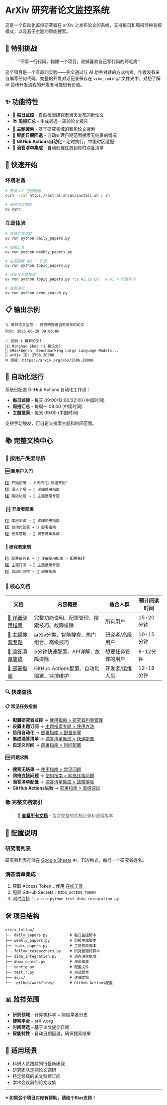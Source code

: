 # ArXiv 研究者论文监控系统

这是一个自动化监控研究者在 arXiv 上发布论文的系统，支持每日和周报两种监控模式，以及基于主题的智能搜索。

## 🚀 特别挑战

> **"不写一行代码，构建一个项目，改掉喜欢自己写代码的坏毛病"**

这个项目是一个有趣的实验——完全通过与 AI 助手对话的方式构建，作者没有亲自编写任何代码。完整的开发对话记录保存在 `vibe_coding/` 文件夹中，对想了解 AI 协作开发流程的开发者可能很有价值。

## ✨ 功能特性

- 📄 **每日监控** - 自动检测研究者当天发布的新论文
- 📚 **周报汇总** - 生成最近一周的论文报告  
- 🎯 **主题搜索** - 基于研究领域的智能论文搜索
- 🧠 **智能日期回退** - 自动处理日期范围搜索无结果的情况
- 🤖 **GitHub Actions自动化** - 定时执行，中国时区适配
- 📝 **滴答清单集成** - 自动创建任务到你的滴答清单

## 🚀 快速开始

### 环境准备
```bash
# 安装 UV 包管理器
curl -LsSf https://astral.sh/uv/install.sh | sh

# 安装项目依赖
uv sync
```

### 立即体验
```bash
# 每日论文监控
uv run python daily_papers.py

# 周报汇总
uv run python weekly_papers.py

# 主题搜索（AI + 安全）
uv run python topic_papers.py

# 自定义主题搜索
uv run python topic_papers.py "cs.AI,cs.LG"  # AI + 机器学习

# 查看演示
uv run python demo_search.py
```

## 📋 输出示例

```
🔍 每日论文监控 - 获取研究者当天发布的论文
时间: 2025-06-28 09:00:00

✅ 找到 1 篇新论文!
👨‍🔬 Minghao Shao (1 篇论文):
📄 QHackBench: Benchmarking Large Language Models...
🔗 arXiv ID: 2506.20008
🌐 链接: https://arxiv.org/abs/2506.20008
```

## 🤖 自动化运行

系统已配置 GitHub Actions 自动化工作流：

- **每日监控** - 每天 09:00/12:00/22:00 (中国时间)
- **周报汇总** - 每周一 09:00 (中国时间)  
- **主题搜索** - 每天 09:00 (中国时间)

支持手动触发，可自定义搜索主题和时间范围。

## 📚 完整文档中心

### 🎯 按用户类型导航

#### 🆕 新用户入门
```
1️⃣ 开始使用 → 上面的"🚀 快速开始"
2️⃣ 深入了解 → 📖 详细使用指南
3️⃣ 高级功能 → 🎯 主题搜索专题
```

#### 👨‍💻 开发者部署
```
1️⃣ 本地测试 → 📖 详细使用指南
2️⃣ 自动化部署 → 🚀 部署指南
3️⃣ 任务管理 → 📝 滴答清单集成
```

#### 🔬 研究者定制
```
1️⃣ 配置研究者 → 📖 详细使用指南 > 配置管理
2️⃣ 主题订阅 → 🎯 主题搜索专题
3️⃣ 自动化监控 → 🚀 部署指南
```

### 📖 核心文档

| 文档 | 内容概要 | 适合人群 | 预计阅读时间 |
|------|----------|----------|--------------|
| [📖 详细使用指南](docs/usage-guide.md) | 完整功能说明、配置管理、搜索技巧、故障排除 | 所有用户 | 15-20分钟 |
| [🎯 主题搜索专题](docs/topic-search.md) | arXiv分类、智能搜索、热门组合、高级技巧 | 研究者/高级用户 | 10-15分钟 |
| [📝 滴答清单集成](docs/dida-integration.md) | 5分钟快速配置、API详解、故障排除 | 想要任务管理的用户 | 8-12分钟 |
| [🚀 部署指南](docs/deployment.md) | GitHub Actions配置、自动化部署、监控维护 | 开发者/运维人员 | 12-18分钟 |

### 🔍 快速查找

#### 📋 常见任务指南
- **配置研究者监控** → [使用指南 > 研究者列表管理](docs/usage-guide.md#研究者列表管理)
- **设置主题订阅** → [主题搜索专题 > 使用方法](docs/topic-search.md#🚀-使用方法)
- **启用自动化** → [部署指南 > 配置步骤](docs/deployment.md#🔧-配置步骤)
- **集成滴答清单** → [滴答清单集成 > 快速配置](docs/dida-integration.md#🚀-5分钟快速配置)
- **自定义时间** → [部署指南 > 时间配置](docs/deployment.md#📅-时间配置详解)

#### 🆘 问题求解
- **搜索无结果** → [使用指南 > 常见问题](docs/usage-guide.md#🚨-常见问题)
- **网络连接问题** → [使用指南 > 网络连接问题](docs/usage-guide.md#网络连接问题)
- **滴答清单配置** → [滴答清单集成 > 故障排除](docs/dida-integration.md#🔍-故障排除)
- **GitHub Actions失败** → [部署指南 > 监控调试](docs/deployment.md#🔍-监控和调试)

### 📚 完整文档索引
> 📁 **[查看所有文档](docs/README.md)** - 包含完整的文档目录和遗留版本

## 🔧 配置说明

### 研究者列表
研究者列表存储在 [Google Sheets](https://docs.google.com/spreadsheets/d/1itjnV2U-Eh0F1T0LIGuLjzIhgL9f_OD8tbkMUG-Onic) 中，TSV格式，每行一个研究者姓名。

### 滴答清单集成
1. 获取 Access Token：使用 [在线工具](https://dida-auth.vercel.app/) 
2. 配置 GitHub Secrets：`DIDA_ACCESS_TOKEN`
3. 测试连接：`uv run python test_dida_integration.py`

## 🛠️ 项目结构

```
arxiv_follow/
├── daily_papers.py          # 每日监控脚本
├── weekly_papers.py         # 周报生成脚本  
├── topic_papers.py          # 主题搜索脚本
├── follow_researchers.py    # 研究者跟踪脚本
├── dida_integration.py      # 滴答清单集成
├── demo_search.py           # 演示脚本
├── config.py                # 配置文件
├── test_*.py                # 测试脚本
├── docs/                    # 详细文档
└── .github/workflows/       # GitHub Actions配置
```

## 📊 监控范围

- **研究领域** - 计算机科学 + 物理学各分支
- **搜索平台** - arXiv.org  
- **时间筛选** - 基于论文提交日期
- **智能特性** - 自动日期回退，确保搜索结果

## 🎯 适用场景

- 科研人员跟踪同行最新研究
- 研究团队定期论文调研
- 特定领域的论文监控订阅
- 学术会议前的论文收集

---

**⭐ 如果这个项目对你有帮助，请给个Star支持！**